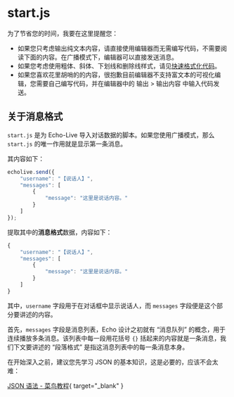 # start.js

为了节省您的时间，我要在这里提醒您：

- 如果您只考虑输出纯文本内容，请直接使用编辑器而无需编写代码，不需要阅读下面的内容。在广播模式下，编辑器可以直接发送消息。
- 如果您考虑使用粗体、斜体、下划线和删除线样式，请见[快速格式化代码](formatting-code.md)。
- 如果您喜欢花里胡哨的的内容，很抱歉目前编辑器不支持富文本的可视化编辑，您需要自己编写代码，并在编辑器中的 输出 > 输出内容 中输入代码发送。

## 关于消息格式

`start.js` 是为 Echo-Live 导入对话数据的脚本。如果您使用广播模式，那么 `start.js` 的唯一作用就是显示第一条消息。

其内容如下：

``` javascript linenums="1"
echolive.send({
    "username": "【说话人】",
    "messages": [
        {
            "message": "这里是说话内容。"
        }
    ]
});
```

提取其中的**消息格式**数据，内容如下：

``` javascript linenums="1"
{
    "username": "【说话人】",
    "messages": [
        {
            "message": "这里是说话内容。"
        }
    ]
}
```

其中，`username` 字段用于在对话框中显示说话人，而 `messages` 字段便是这个部分要讲述的内容。

首先，`messages` 字段是消息列表，Echo 设计之初就有 “消息队列” 的概念，用于连续播放多条消息。该列表中每一段用花括号 `{}` 括起来的内容就是一条消息，我们下文要讲述的 “段落格式” 是指这消息列表中的每一条消息本身。

在开始深入之前，建议您先学习 JSON 的基本知识，这是必要的，应该不会太难：

[JSON 语法 - 菜鸟教程](https://www.runoob.com/json/json-syntax.html){ target="_blank" }